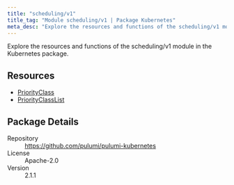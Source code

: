 ```yaml
---
title: "scheduling/v1"
title_tag: "Module scheduling/v1 | Package Kubernetes"
meta_desc: "Explore the resources and functions of the scheduling/v1 module in the Kubernetes package."
---
```


<!-- WARNING: this file was generated by Pulumi Docs Generator. -->
<!-- Do not edit by hand unless you're certain you know what you are doing! -->

Explore the resources and functions of the scheduling/v1 module in the Kubernetes package.

<h2 id="resources">Resources</h2>
<ul class="api">
    <li><a href="priorityclass" title="PriorityClass"><span class="symbol resource"></span>PriorityClass</a></li>
    <li><a href="priorityclasslist" title="PriorityClassList"><span class="symbol resource"></span>PriorityClassList</a></li>
</ul>

<h2 id="package-details">Package Details</h2>
<dl class="package-details">
	<dt>Repository</dt>
	<dd><a href="https://github.com/pulumi/pulumi-kubernetes">https://github.com/pulumi/pulumi-kubernetes</a></dd>
	<dt>License</dt>
	<dd>Apache-2.0</dd>
	<dt>Version</dt>
	<dd>2.1.1</dd>
</dl>

